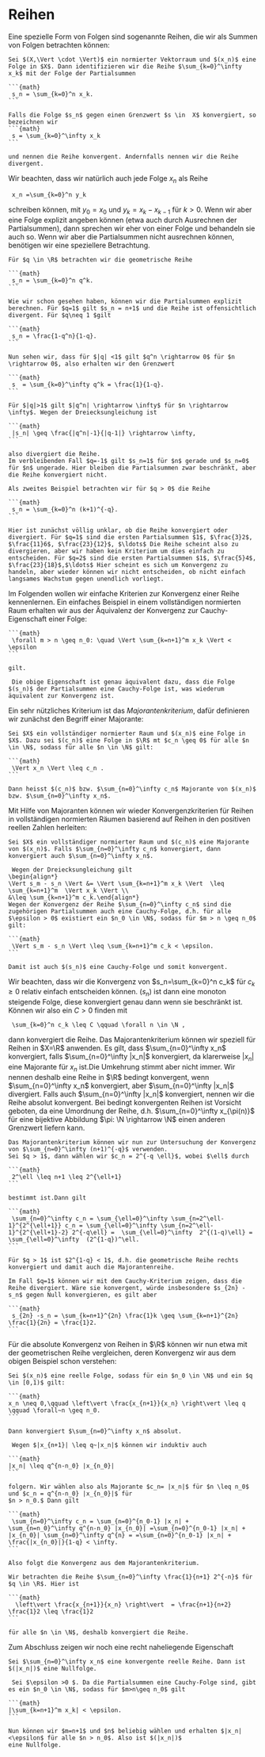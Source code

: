 # Reihen

Eine spezielle Form von Folgen sind sogenannte Reihen, die wir als Summen von Folgen betrachten können:

````{prf:definition}
Sei $(X,\Vert \cdot \Vert)$ ein normierter Vektorraum und $(x_n)$ eine Folge in $X$. Dann identifizieren wir die Reihe $\sum_{k=0}^\infty x_k$ mit der Folge der Partialsummen

```{math}
 s_n = \sum_{k=0}^n x_k.
```

Falls die Folge $s_n$ gegen einen Grenzwert $s \in  X$ konvergiert, so bezeichnen wir
```{math}
 s = \sum_{k=0}^\infty x_k
```

und nennen die Reihe konvergent. Andernfalls nennen wir die Reihe divergent.
````

Wir beachten, dass wir natürlich auch jede Folge $x_n$ als Reihe

```{math}
 x_n =\sum_{k=0}^n y_k
```

schreiben können, mit $y_0=x_0$ und $y_k = x_k - x_{k-1}$ für $k > 0$. Wenn wir aber eine Folge explizit angeben können (etwa auch durch Ausrechnen der Partialsummen), dann sprechen wir eher von einer Folge und behandeln sie auch so. Wenn wir aber die Partialsummen nicht ausrechnen können, benötigen wir eine speziellere Betrachtung.

````{prf:example}
Für $q \in \R$ betrachten wir die geometrische Reihe

```{math}
 s_n = \sum_{k=0}^n q^k.
```

Wie wir schon gesehen haben, können wir die Partialsummen explizit berechnen. Für $q=1$ gilt $s_n = n+1$ und die Reihe ist offensichtlich divergent. Für $q\neq 1 $gilt

```{math}
 s_n = \frac{1-q^n}{1-q}.
```

Nun sehen wir, dass für $|q| <1$ gilt $q^n \rightarrow 0$ für $n \rightarrow 0$, also erhalten wir den Grenzwert

```{math}
 s  = \sum_{k=0}^\infty q^k = \frac{1}{1-q}.
```

Für $|q|>1$ gilt $|q^n| \rightarrow \infty$ für $n \rightarrow \infty$. Wegen der Dreiecksungleichung ist

```{math}
 |s_n| \geq \frac{|q^n|-1}{|q-1|} \rightarrow \infty,
```

also divergiert die Reihe.
Im verbleibenden Fall $q=-1$ gilt $s_n=1$ für $n$ gerade und $s_n=0$ für $n$ ungerade. Hier bleiben die Partialsummen zwar beschränkt, aber die Reihe konvergiert nicht.
````

````{prf:example}
Als zweites Beispiel betrachten wir für $q > 0$ die Reihe

```{math}
 s_n = \sum_{k=0}^n (k+1)^{-q}.
```

Hier ist zunächst völlig unklar, ob die Reihe konvergiert oder divergiert. Für $q=1$ sind die ersten Partialsummen $1$, $\frac{3}2$, $\frac{11}6$, $\frac{23}{12}$, $\ldots$ Die Reihe scheint also zu divergieren, aber wir haben kein Kriterium um dies einfach zu entscheiden. Für $q=2$ sind die ersten Partialsummen $1$, $\frac{5}4$, $\frac{23}{18}$,$\ldots$ Hier scheint es sich um Konvergenz zu handeln, aber wieder können wir nicht entscheiden, ob nicht einfach langsames Wachstum gegen unendlich vorliegt.
````

Im Folgenden wollen wir einfache Kriterien zur Konvergenz einer Reihe kennenlernen. Ein einfaches Beispiel in einem vollständigen normierten Raum erhalten wir aus der Äquivalenz der Konvergenz zur Cauchy-Eigenschaft einer Folge:

````{prf:theorem} Cauchy-Kriterium Eine Reihe in einem vollständigen metrischen Raum konvergiert genau dann, wenn es für alle $\epsilon > 0$ ein $n_0 \in \N$ gibt, sodass
```{math}
 \forall m > n \geq n_0: \quad \Vert \sum_{k=n+1}^m x_k \Vert < \epsilon
```

gilt.
````

````{prf:proof}
 Die obige Eigenschaft ist genau äquivalent dazu, dass die Folge $(s_n)$ der Partialsummen eine Cauchy-Folge ist, was wiederum äquivalent zur Konvergenz ist.
````

Ein sehr nützliches Kriterium ist das _Majorantenkriterium_, dafür definieren wir zunächst den Begriff einer Majorante:

````{prf:definition}
Sei $X$ ein vollständiger normierter Raum und $(x_n)$ eine Folge in $X$. Dazu sei $(c_n)$ eine Folge in $\R$ mt $c_n \geq 0$ für alle $n \in \N$, sodass für alle $n \in \N$ gilt:

```{math}
 \Vert x_n \Vert \leq c_n .
```

Dann heisst $(c_n)$ bzw. $\sum_{n=0}^\infty c_n$ Majorante von $(x_n)$ bzw. $\sum_{n=0}^\infty x_n$.
````

Mit Hilfe von Majoranten können wir wieder Konvergenzkriterien für Reihen in vollständigen normierten Räumen basierend auf Reihen in den positiven reellen Zahlen herleiten:

````{prf:theorem} Majorantenkriterium
Sei $X$ ein vollständiger normierter Raum und $(c_n)$ eine Majorante von $(x_n)$. Falls $\sum_{n=0}^\infty c_n$ konvergiert, dann konvergiert auch $\sum_{n=0}^\infty x_n$.
````

````{prf:proof}
 Wegen der Dreiecksungleichung gilt
\begin{align*}
\Vert s_m - s_n \Vert &= \Vert \sum_{k=n+1}^m x_k \Vert  \leq \sum_{k=n+1}^m  \Vert x_k \Vert \\
&\leq \sum_{k=n+1}^m c_k.\end{align*}
Wegen der Konvergenz der Reihe $\sum_{n=0}^\infty c_n$ sind die zugehörigen Partialsummen auch eine Cauchy-Folge, d.h. für alle $\epsilon > 0$ existiert ein $n_0 \in \N$, sodass für $m > n \geq n_0$ gilt:

```{math}
 \Vert s_m - s_n \Vert \leq \sum_{k=n+1}^m c_k < \epsilon.
```

Damit ist auch $(s_n)$ eine Cauchy-Folge und somit konvergent.
````

Wir beachten, dass wir die Konvergenz von $s_n=\sum_{k=0}^n c_k$ für $c_k \geq 0$ relativ einfach entscheiden können. $(s_n)$ ist dann eine monoton steigende Folge, diese konvergiert genau dann wenn sie beschränkt ist. Können wir also ein $C > 0$ finden mit

```{math}
 \sum_{k=0}^n c_k \leq C \qquad \forall n \in \N ,
```

dann konvergiert die Reihe.
Das Majorantenkriterium können wir speziell für Reihen in $X=\R$ anwenden. Es gilt, dass $\sum_{n=0}^\infty x_n$ konvergiert, falls  $\sum_{n=0}^\infty |x_n|$  konvergiert, da klarerweise $|x_n|$ eine Majorante für $x_n$ ist.Die Umkehrung stimmt aber nicht immer. Wir nennen deshalb eine Reihe in $\R$ bedingt konvergent, wenn $\sum_{n=0}^\infty x_n$ konvergiert, aber $\sum_{n=0}^\infty |x_n|$  divergiert. Falls auch $\sum_{n=0}^\infty |x_n|$ konvergiert, nennen wir die Reihe absolut konvergent. Bei bedingt konvergenten Reihen ist Vorsicht geboten, da eine Umordnung der Reihe, d.h. $\sum_{n=0}^\infty x_{\pi(n)}$ für eine bijektive Abbildung $\pi: \N \rightarrow \N$ einen anderen Grenzwert liefern kann.

````{prf:example}
Das Majorantenkriterium können wir nun zur Untersuchung der Konvergenz von $\sum_{n=0}^\infty (n+1)^{-q}$ verwenden.
Sei $q > 1$, dann wählen wir $c_n = 2^{-q \ell}$, wobei $\ell$ durch

```{math}
 2^\ell \leq n+1 \leq 2^{\ell+1}
```

bestimmt ist.Dann gilt

```{math}
 \sum_{n=0}^\infty c_n = \sum_{\ell=0}^\infty \sum_{n=2^\ell-1}^{2^{\ell+1}} c_n = \sum_{\ell=0}^\infty \sum_{n=2^\ell-1}^{2^{\ell+1}-2} 2^{-q\ell} =  \sum_{\ell=0}^\infty  2^{(1-q)\ell} = \sum_{\ell=0}^\infty  (2^{1-q})^\ell.
```

Für $q > 1$ ist $2^{1-q} < 1$, d.h. die geometrische Reihe rechts konvergiert und damit auch die Majorantenreihe.

Im Fall $q=1$ können wir mit dem Cauchy-Kriterium zeigen, dass die Reihe divergiert. Wäre sie konvergent, würde insbesondere $s_{2n} -s_n$ gegen Null konvergieren, es gilt aber

```{math}
 s_{2n} -s_n = \sum_{k=n+1}^{2n} \frac{1}k \geq \sum_{k=n+1}^{2n} \frac{1}{2n} = \frac{1}2.
```

````

Für die absolute Konvergenz von Reihen in $\R$ können wir nun etwa mit der geometrischen Reihe vergleichen, deren Konvergenz wir aus dem obigen Beispiel schon verstehen:

````{prf:theorem} Quotientenkriterium
Sei $(x_n)$ eine reelle Folge, sodass für ein $n_0 \in \N$ und ein $q \in [0,1)$ gilt:

```{math}
x_n \neq 0,\qquad \left\vert \frac{x_{n+1}}{x_n} \right\vert \leq q \qquad \forall~n \geq n_0.
```

Dann konvergiert $\sum_{n=0}^\infty x_n$ absolut.
````

````{prf:proof}
 Wegen $|x_{n+1}| \leq q~|x_n|$ können wir induktiv auch

```{math}
|x_n| \leq q^{n-n_0} |x_{n_0}|
```

folgern. Wir wählen also als Majorante $c_n= |x_n|$ für $n \leq n_0$ und $c_n = q^{n-n_0} |x_{n_0}|$ für
$n > n_0.$ Dann gilt

```{math}
 \sum_{n=0}^\infty c_n = \sum_{n=0}^{n_0-1} |x_n| + \sum_{n=n_0}^\infty q^{n-n_0} |x_{n_0}| =\sum_{n=0}^{n_0-1} |x_n| +  |x_{n_0}| \sum_{n=0}^\infty q^{n} = =\sum_{n=0}^{n_0-1} |x_n| +  \frac{|x_{n_0}|}{1-q} < \infty.
```

Also folgt die Konvergenz aus dem Majorantenkriterium.
````

````{prf:example}
Wir betrachten die Reihe $\sum_{n=0}^\infty \frac{1}{n+1} 2^{-n}$ für $q \in \R$. Hier ist

```{math}
  \left\vert \frac{x_{n+1}}{x_n} \right\vert  = \frac{n+1}{n+2} \frac{1}2 \leq \frac{1}2
```

für alle $n \in \N$, deshalb konvergiert die Reihe.
````

Zum Abschluss zeigen wir noch eine recht naheliegende Eigenschaft

````{prf:lemma}
Sei $\sum_{n=0}^\infty x_n$ eine konvergente reelle Reihe. Dann ist $(|x_n|)$ eine Nullfolge.
````

````{prf:proof}
 Sei $\epsilon >0 $. Da die Partialsummen eine Cauchy-Folge sind, gibt es ein $n_0 \in \N$, sodass für $m>n\geq n_0$ gilt

```{math}
|\sum_{k=n+1}^m x_k| < \epsilon.
```

Nun können wir $m=n+1$ und $n$ beliebig wählen und erhalten $|x_n|<\epsilon$ für alle $n > n_0$. Also ist $(|x_n|)$
eine Nullfolge.

````
